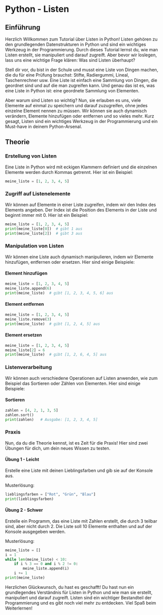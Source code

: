 

# Python - Listen

## Einführung
Herzlich Willkommen zum Tutorial über Listen in Python! Listen gehören zu den grundlegenden Datenstrukturen in Python und sind ein wichtiges Werkzeug in der Programmierung. Durch dieses Tutorial lernst du, wie man Listen erstellt, sie manipuliert und darauf zugreift. Aber bevor wir loslegen, lass uns eine wichtige Frage klären: Was sind Listen überhaupt?

Stell dir vor, du bist in der Schule und musst eine Liste von Dingen machen, die du für eine Prüfung brauchst: Stifte, Radiergummi, Lineal, Taschenrechner usw. Eine Liste ist einfach eine Sammlung von Dingen, die geordnet sind und auf die man zugreifen kann. Und genau das ist es, was eine Liste in Python ist: eine geordnete Sammlung von Elementen.

Aber warum sind Listen so wichtig? Nun, sie erlauben es uns, viele Elemente auf einmal zu speichern und darauf zuzugreifen, ohne jedes einzelne Element nennen zu müssen. Wir können sie auch dynamisch verändern, Elemente hinzufügen oder entfernen und so vieles mehr. Kurz gesagt, Listen sind ein wichtiges Werkzeug in der Programmierung und ein Must-have in deinem Python-Arsenal.

## Theorie
### Erstellung von Listen
Eine Liste in Python wird mit eckigen Klammern definiert und die einzelnen Elemente werden durch Kommas getrennt. Hier ist ein Beispiel:

```python
meine_liste = [1, 2, 3, 4, 5]
```

### Zugriff auf Listenelemente
Wir können auf Elemente in einer Liste zugreifen, indem wir den Index des Elements angeben. Der Index ist die Position des Elements in der Liste und beginnt immer mit 0. Hier ist ein Beispiel:

```python
meine_liste = [1, 2, 3, 4, 5]
print(meine_liste[0])  # gibt 1 aus
print(meine_liste[2])  # gibt 3 aus
```

### Manipulation von Listen
Wir können eine Liste auch dynamisch manipulieren, indem wir Elemente hinzufügen, entfernen oder ersetzen. Hier sind einige Beispiele:

#### Element hinzufügen
```python
meine_liste = [1, 2, 3, 4, 5]
meine_liste.append(6)
print(meine_liste)  # gibt [1, 2, 3, 4, 5, 6] aus
```

#### Element entfernen
```python
meine_liste = [1, 2, 3, 4, 5]
meine_liste.remove(3)
print(meine_liste)  # gibt [1, 2, 4, 5] aus
```

#### Element ersetzen
```python
meine_liste = [1, 2, 3, 4, 5]
meine_liste[2] = 6
print(meine_liste)  # gibt [1, 2, 6, 4, 5] aus
```

### Listenverarbeitung
Wir können auch verschiedene Operationen auf Listen anwenden, wie zum Beispiel das Sortieren oder Zählen von Elementen. Hier sind einige Beispiele:

#### Sortieren
```python
zahlen = [4, 2, 1, 3, 5]
zahlen.sort()
print(zahlen)   # Ausgabe: [1, 2, 3, 4, 5]
```
### Praxis
Nun, da du die Theorie kennst, ist es Zeit für die Praxis! Hier sind zwei Übungen für dich, um dein neues Wissen zu testen.

#### Übung 1 - Leicht
Erstelle eine Liste mit deinen Lieblingsfarben und gib sie auf der Konsole aus.

Musterlösung:

```python
lieblingsfarben = ["Rot", "Grün", "Blau"]
print(lieblingsfarben)
```

#### Übung 2 - Schwer
Erstelle ein Programm, das eine Liste mit Zahlen erstellt, die durch 3 teilbar sind, aber nicht durch 2. Die Liste soll 10 Elemente enthalten und auf der Konsole ausgegeben werden.

Musterlösung:

```python
meine_liste = []
i = 1
while len(meine_liste) < 10:
    if i % 3 == 0 and i % 2 != 0:
        meine_liste.append(i)
    i += 1
print(meine_liste)
```

Herzlichen Glückwunsch, du hast es geschafft! Du hast nun ein grundlegendes Verständnis für Listen in Python und wie man sie erstellt, manipuliert und darauf zugreift. Listen sind ein wichtiger Bestandteil der Programmierung und es gibt noch viel mehr zu entdecken. Viel Spaß beim Weiterlernen!


